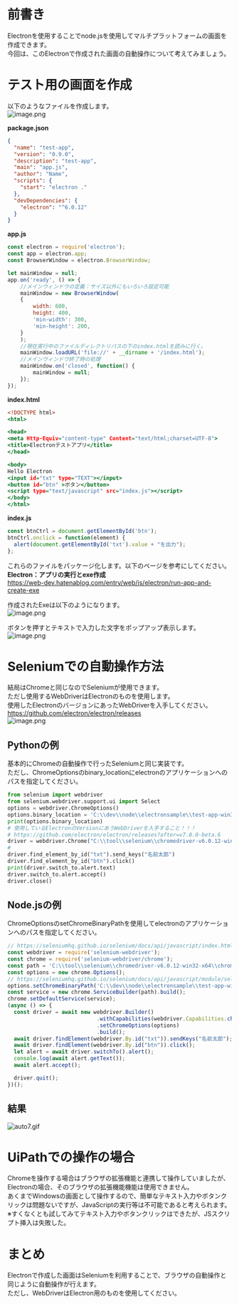 # 前書き  
Electronを使用することでnode.jsを使用してマルチプラットフォームの画面を作成できます。  
今回は、このElectronで作成された画面の自動操作について考えてみましょう。  
  
# テスト用の画面を作成  
以下のようなファイルを作成します。  
![image.png](/image/652a91b7-15ee-7f8b-8f4d-1a92cb32f046.png)  
  
  
**package.json**  
```json:package.json
{
  "name": "test-app",
  "version": "0.9.0",
  "description": "test-app",
  "main": "app.js",
  "author": "Name",
  "scripts": {
    "start": "electron ."
  },
  "devDependencies": {
    "electron": "^6.0.12"
  }
}
```  
  
**app.js**  
```javascript:app.js
const electron = require('electron');
const app = electron.app;
const BrowserWindow = electron.BrowserWindow;

let mainWindow = null;
app.on('ready', () => {
    //メインウィンドウの定義：サイズ以外にもいろいろ設定可能
    mainWindow = new BrowserWindow(
    {
        width: 600, 
        height: 400,
        'min-width': 300,
        'min-height': 200,
    }
    );
    //現在実行中のファイルディレクトリパスの下のindex.htmlを読みに行く。
    mainWindow.loadURL('file://' + __dirname + '/index.html');
    //メインウィンドウ終了時の処理
    mainWindow.on('closed', function() {
        mainWindow = null;
    });
});
```  
  
**index.html**  
```html:index.html
<!DOCTYPE html>
<html>

<head>
<meta Http-Equiv="content-type" Content="text/html;charset=UTF-8">
<title>Electronテストアプリ</title>
</head>

<body>
Hello Electron
<input id="txt" type="TEXT"></input>
<button id="btn" >ボタン</button>
<script type="text/javascript" src="index.js"></script>
</body>
</html>
```  
  
**index.js**  
```javascript:index.js
const btnCtrl = document.getElementById('btn');
btnCtrl.onclick = function(element) {
  alert(document.getElementById('txt').value + "を出力");
};
```  
  
これらのファイルをパッケージ化します。以下のページを参考にしてください。  
**Electron：アプリの実行とexe作成**  
https://web-dev.hatenablog.com/entry/web/js/electron/run-app-and-create-exe  
  
作成されたExeは以下のようになります。  
![image.png](/image/1629af06-95b4-0cf3-1eee-09023bc153f3.png)  
  
ボタンを押すとテキストで入力した文字をポップアップ表示します。  
![image.png](/image/9ebde1ef-1a64-bec0-3ec2-204a6febd84e.png)  
  
# Seleniumでの自動操作方法  
結局はChromeと同じなのでSeleniumが使用できます。  
ただし使用するWebDriverはElectronのものを使用します。  
使用したElectronのバージョンにあったWebDriverを入手してください。  
https://github.com/electron/electron/releases  
![image.png](/image/128a031d-e862-2679-b119-27d42656ba89.png)  
  
  
## Pythonの例  
基本的にChromeの自動操作で行ったSeleniumと同じ実装です。  
ただし、ChromeOptionsのbinary_locationにelectronのアプリケーションへのパスを指定してください。  
  
```python
from selenium import webdriver
from selenium.webdriver.support.ui import Select
options = webdriver.ChromeOptions()
options.binary_location = 'C:\\dev\\node\\electronsample\\test-app-win32-x64\\test-app.exe'
print(options.binary_location)
# 使用しているElectronのVersionにあうWebDriverを入手すること！！！
# https://github.com/electron/electron/releases?after=v7.0.0-beta.6
driver = webdriver.Chrome("C:\\tool\\selenium\\chromedriver-v6.0.12-win32-x64\\chromedriver.exe", options=options)
#
driver.find_element_by_id("txt").send_keys("名前太郎")
driver.find_element_by_id("btn").click()
print(driver.switch_to.alert.text)
driver.switch_to.alert.accept()
driver.close()
```  
  
## Node.jsの例  
ChromeOptionsのsetChromeBinaryPathを使用してelectronのアプリケーションへのパスを指定してください。  
  
```javascript
// https://seleniumhq.github.io/selenium/docs/api/javascript/index.html
const webdriver = require('selenium-webdriver');
const chrome = require('selenium-webdriver/chrome');
const path = 'C:\\tool\\selenium\\chromedriver-v6.0.12-win32-x64\\chromedriver.exe';
const options = new chrome.Options();
// https://seleniumhq.github.io/selenium/docs/api/javascript/module/selenium-webdriver/chrome_exports_Options.html
options.setChromeBinaryPath('C:\\dev\\node\\electronsample\\test-app-win32-x64\\test-app.exe');
const service = new chrome.ServiceBuilder(path).build();
chrome.setDefaultService(service);
(async () => {
  const driver = await new webdriver.Builder()
                            .withCapabilities(webdriver.Capabilities.chrome())
                            .setChromeOptions(options)
                            .build();
  await driver.findElement(webdriver.By.id("txt")).sendKeys("名前太郎");
  await driver.findElement(webdriver.By.id("btn")).click();
  let alert = await driver.switchTo().alert();
  console.log(await alert.getText());
  await alert.accept();

  driver.quit();
})();

```  
  
## 結果  
![auto7.gif](/image/39a22d7e-484d-2d51-014e-37e070bacb5d.gif)  
  
# UiPathでの操作の場合  
Chromeを操作する場合はブラウザの拡張機能と連携して操作していましたが、Electronの場合、そのブラウザの拡張機能機能は使用できません。  
あくまでWindowsの画面として操作するので、簡単なテキスト入力やボタンクリックは問題ないですが、JavaScriptの実行等は不可能であると考えられます。  
※すくなくとも試してみてテキスト入力やボタンクリックはできたが、JSスクリプト挿入は失敗した。  
  
# まとめ  
Electronで作成した画面はSeleniumを利用することで、ブラウザの自動操作と同じように自動操作が行えます。  
ただし、WebDriverはElectron用のものを使用してください。  
